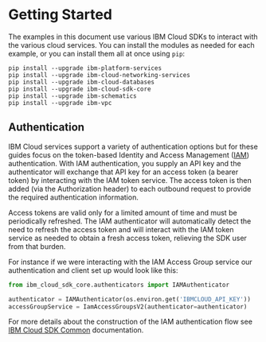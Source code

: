 # Getting Started

The examples in this document use various IBM Cloud SDKs to interact with the various cloud services. You can install the modules as needed for each example, or you can install them all at once using `pip`:

```shell
pip install --upgrade ibm-platform-services
pip install --upgrade ibm-cloud-networking-services
pip install --upgrade ibm-cloud-databases
pip install --upgrade ibm-cloud-sdk-core
pip install --upgrade ibm-schematics
pip install --upgrade ibm-vpc
```

## Authentication

IBM Cloud services support a variety of authentication options but for these guides focus on the token-based Identity and Access Management ([IAM][iam]) authentication. With IAM authentication, you supply an API key and the authenticator will exchange that API key for an access token (a bearer token) by interacting with the IAM token service. The access token is then added (via the Authorization header) to each outbound request to provide the required authentication information.

Access tokens are valid only for a limited amount of time and must be periodically refreshed. The IAM authenticator will automatically detect the need to refresh the access token and will interact with the IAM token service as needed to obtain a fresh access token, relieving the SDK user from that burden.

For instance if we were interacting with the IAM Access Group service our authentication and client set up would look like this:

```python
from ibm_cloud_sdk_core.authenticators import IAMAuthenticator

authenticator = IAMAuthenticator(os.environ.get('IBMCLOUD_API_KEY'))
accessGroupService = IamAccessGroupsV2(authenticator=authenticator)
```

For more details about the construction of the IAM authentication flow see [IBM Cloud SDK Common][ibm-sdk] documentation.

[iam]: https://cloud.ibm.com/docs/account?topic=account-iamoverview
[ibm-sdk]: https://github.com/IBM/python-sdk-core/blob/main/Authentication.md#identity-and-access-management-authentication-iam